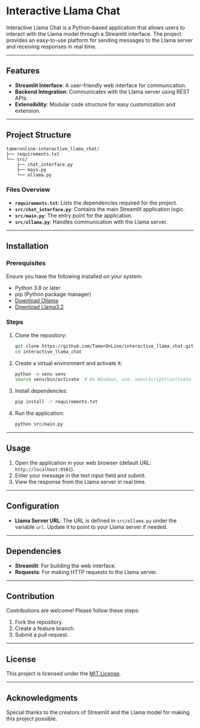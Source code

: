 # Interactive Llama Chat

Interactive Llama Chat is a Python-based application that allows users to interact with the Llama model through a Streamlit interface. The project provides an easy-to-use platform for sending messages to the Llama server and receiving responses in real time.

---

## Features
- **Streamlit Interface**: A user-friendly web interface for communication.
- **Backend Integration**: Communicates with the Llama server using REST APIs.
- **Extensibility**: Modular code structure for easy customization and extension.

---

## Project Structure
```plaintext
tameronline-interactive_llama_chat/
├── requirements.txt
└── src/
    ├── chat_interface.py
    ├── main.py
    └── ollama.py
```

### Files Overview
- **`requirements.txt`**: Lists the dependencies required for the project.
- **`src/chat_interface.py`**: Contains the main Streamlit application logic.
- **`src/main.py`**: The entry point for the application.
- **`src/ollama.py`**: Handles communication with the Llama server.

---

## Installation

### Prerequisites
Ensure you have the following installed on your system:
- Python 3.8 or later
- pip (Python package manager)
- [Download Ollama](https://www.ollama.com/download)
- [Download Llama3.2](https://www.ollama.com/library/llama3.2)

### Steps
1. Clone the repository:
   ```bash
   git clone https://github.com/TamerOnLine/interactive_llama_chat.git
   cd interactive_llama_chat
   ```

2. Create a virtual environment and activate it:
   ```bash
   python -m venv venv
   source venv/bin/activate  # On Windows, use: venv\Scripts\activate
   ```

3. Install dependencies:
   ```bash
   pip install -r requirements.txt
   ```

4. Run the application:
   ```bash
   python src/main.py
   ```

---

## Usage
1. Open the application in your web browser (default URL: `http://localhost:8501`).
2. Enter your message in the text input field and submit.
3. View the response from the Llama server in real time.

---

## Configuration
- **Llama Server URL**: The URL is defined in `src/ollama.py` under the variable `url`. Update it to point to your Llama server if needed.

---

## Dependencies
- **Streamlit**: For building the web interface.
- **Requests**: For making HTTP requests to the Llama server.

---

## Contribution
Contributions are welcome! Please follow these steps:
1. Fork the repository.
2. Create a feature branch.
3. Submit a pull request.

---

## License
This project is licensed under the [MIT License](./LICENSE).

---

## Acknowledgments
Special thanks to the creators of Streamlit and the Llama model for making this project possible.
